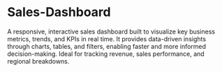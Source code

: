 # Sales-Dashboard
A responsive, interactive sales dashboard built to visualize key business metrics, trends, and KPIs in real time. It provides data-driven insights through charts, tables, and filters, enabling faster and more informed decision-making. Ideal for tracking revenue, sales performance, and regional breakdowns.
